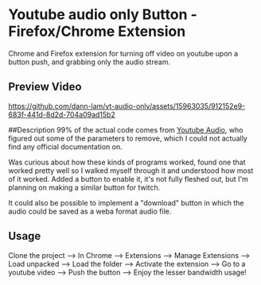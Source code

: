 # Youtube audio only Button - Firefox/Chrome Extension

Chrome and Firefox extension for turning off video on youtube upon a button push, and grabbing only the audio stream.

## Preview Video
https://github.com/dann-lam/yt-audio-only/assets/15963035/912152e9-683f-441d-8d2d-704a09ad15b2

##Description
99% of the actual code comes from [Youtube Audio](https://github.com/craftwar/youtube-audio), who figured out some of the parameters to remove, which I could not actually find any official documentation on.

Was curious about how these kinds of programs worked, found one that worked pretty well so I walked myself through it and understood how most of it worked. Added a button to enable it, it's not fully fleshed out, but I'm planning on making a similar button for twitch.

It could also be possible to implement a "download" button in which the audio could be saved as a weba format audio file.

## Usage

Clone the project --> In Chrome --> Extensions --> Manage Extensions --> Load unpacked --> Load the folder --> Activate the extension --> Go to a youtube video --> Push the button --> Enjoy the lesser bandwidth usage!
